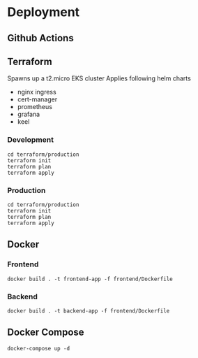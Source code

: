 # Deployment

## Github Actions

## Terraform
Spawns up a t2.micro EKS cluster
Applies following helm charts
* nginx ingress
* cert-manager
* prometheus
* grafana
* keel 

### Development
```
cd terraform/production
terraform init
terraform plan
terraform apply
```
### Production
```
cd terraform/production
terraform init
terraform plan
terraform apply
```

## Docker
### Frontend
`docker build . -t frontend-app -f frontend/Dockerfile`
### Backend
`docker build . -t backend-app -f frontend/Dockerfile`
## Docker Compose
`docker-compose up -d` 